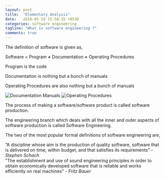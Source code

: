 ```yaml
---
layout: post
title:  "Elementary Analysis"
date:   2016-05-29 15:58:35 +0530
categories: software engineering
tagline: "What is software engineering ?"
comments: true
---
```


The definition of software is given as,

Software = Program <strong>+</strong> Documentation <strong>+</strong> Operating Procedures

Program is the <span class="udl">code</span> <i class="fa fa-code"></i>

Documentation is nothing but a bunch of <span class="udl">manuals</span> <i class="fa fa-file"></i>

Operating Procedures are also nothing but <span class="udl">a bunch of manuals</span> <i class="fa fa-file"></i>


![Documentation Manuals](/assets/documentation.png) ![Operating Procedures](/assets/operating.png)

The process of making a software/software product is called <span class="udl">software production</span>.

The engineering branch which deals with all the inner and outer aspects of software production is called <span class="udl">Software Engineering</span>.

The two of the most popular formal definitions of software engineering are,

<div class="quote">
  “A discipline whose aim is the production of quality software, software that is delivered on time, within budget, and that satisfies its requirements" - <em>Stephen Schach</em>
</div>



<div class="quote">
  "The establishment and use of sound engineering principles in order to obtain economically developed software that is reliable and works efficiently on real machines" - <em>Fritz Bauer</em>
</div>
